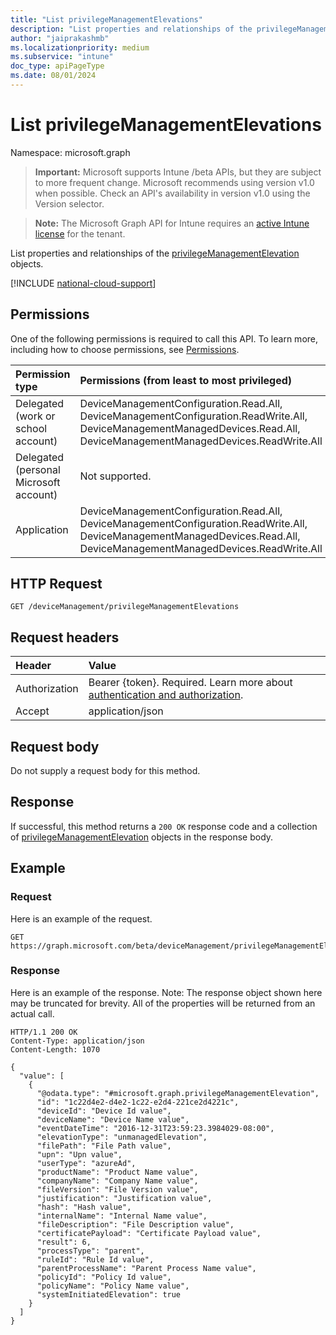 ```yaml
---
title: "List privilegeManagementElevations"
description: "List properties and relationships of the privilegeManagementElevation objects."
author: "jaiprakashmb"
ms.localizationpriority: medium
ms.subservice: "intune"
doc_type: apiPageType
ms.date: 08/01/2024
---
```


# List privilegeManagementElevations

Namespace: microsoft.graph

> **Important:** Microsoft supports Intune /beta APIs, but they are subject to more frequent change. Microsoft recommends using version v1.0 when possible. Check an API's availability in version v1.0 using the Version selector.

> **Note:** The Microsoft Graph API for Intune requires an [active Intune license](https://go.microsoft.com/fwlink/?linkid=839381) for the tenant.

List properties and relationships of the [privilegeManagementElevation](../resources/intune-devices-privilegemanagementelevation.md) objects.

[!INCLUDE [national-cloud-support](../../includes/all-clouds.md)]

## Permissions
One of the following permissions is required to call this API. To learn more, including how to choose permissions, see [Permissions](/graph/permissions-reference).

|Permission type|Permissions (from least to most privileged)|
|:---|:---|
|Delegated (work or school account)|DeviceManagementConfiguration.Read.All, DeviceManagementConfiguration.ReadWrite.All, DeviceManagementManagedDevices.Read.All, DeviceManagementManagedDevices.ReadWrite.All|
|Delegated (personal Microsoft account)|Not supported.|
|Application|DeviceManagementConfiguration.Read.All, DeviceManagementConfiguration.ReadWrite.All, DeviceManagementManagedDevices.Read.All, DeviceManagementManagedDevices.ReadWrite.All|

## HTTP Request
<!-- {
  "blockType": "ignored"
}
-->
``` http
GET /deviceManagement/privilegeManagementElevations
```

## Request headers
|Header|Value|
|:---|:---|
|Authorization|Bearer {token}. Required. Learn more about [authentication and authorization](/graph/auth/auth-concepts).|
|Accept|application/json|

## Request body
Do not supply a request body for this method.

## Response
If successful, this method returns a `200 OK` response code and a collection of [privilegeManagementElevation](../resources/intune-devices-privilegemanagementelevation.md) objects in the response body.

## Example

### Request
Here is an example of the request.
``` http
GET https://graph.microsoft.com/beta/deviceManagement/privilegeManagementElevations
```

### Response
Here is an example of the response. Note: The response object shown here may be truncated for brevity. All of the properties will be returned from an actual call.
``` http
HTTP/1.1 200 OK
Content-Type: application/json
Content-Length: 1070

{
  "value": [
    {
      "@odata.type": "#microsoft.graph.privilegeManagementElevation",
      "id": "1c22d4e2-d4e2-1c22-e2d4-221ce2d4221c",
      "deviceId": "Device Id value",
      "deviceName": "Device Name value",
      "eventDateTime": "2016-12-31T23:59:23.3984029-08:00",
      "elevationType": "unmanagedElevation",
      "filePath": "File Path value",
      "upn": "Upn value",
      "userType": "azureAd",
      "productName": "Product Name value",
      "companyName": "Company Name value",
      "fileVersion": "File Version value",
      "justification": "Justification value",
      "hash": "Hash value",
      "internalName": "Internal Name value",
      "fileDescription": "File Description value",
      "certificatePayload": "Certificate Payload value",
      "result": 6,
      "processType": "parent",
      "ruleId": "Rule Id value",
      "parentProcessName": "Parent Process Name value",
      "policyId": "Policy Id value",
      "policyName": "Policy Name value",
      "systemInitiatedElevation": true
    }
  ]
}
```